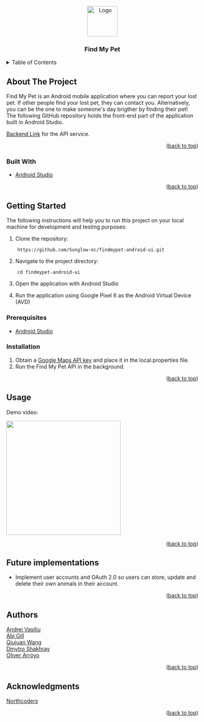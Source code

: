<a id="readme-top"></a>
<div align="center">
  <a href="https://github.com/Sunglow-nc/findmypet-android-ui">
    <img src="app/src/main/res/drawable/paw.png" alt="Logo" width="80" height="80">
  </a>

  <h3 align="center">Find My Pet</h3>
</div>

  <!-- TABLE OF CONTENTS -->
<details>
  <summary>Table of Contents</summary>
  <ol>
    <li>
      <a href="#about-the-project">About The Project</a>
      <ul>
        <li><a href="#built-with">Built With</a></li>
      </ul>
    </li>
    <li>
      <a href="#getting-started">Getting Started</a>
      <ul>
        <li><a href="#prerequisites">Prerequisites</a></li>
        <li><a href="#installation">Installation</a></li>
      </ul>
    </li>
    <li><a href="#usage">Usage</a></li>
    <li><a href="#future-implementations">Future Implementations</a></li>
    <li><a href="#authors">Authors</a></li>
    <li><a href="#acknowledgments">Acknowledgments</a></li>
  </ol>
</details>

## About The Project

Find My Pet is an Android mobile application where you can report your lost pet. If other people find your lost pet, they can contact you. Alternatively, you can be the one to make someone's day brigther by finding their pet!
The following GitHub repository holds the front-end part of the application built in Android Studio.

[Backend Link](https://github.com/Sunglow-nc/find-my-pet-api) for the API service.

<p align="right">(<a href="#readme-top">back to top</a>)</p>

### Built With

* [Android Studio](https://developer.android.com/studio)

<p align="right">(<a href="#readme-top">back to top</a>)</p>

## Getting Started

The following instructions will help you to run this project on your local machine for development
and testing purposes:

1. Clone the repository:

```
    https://github.com/Sunglow-nc/findmypet-android-ui.git
```

2. Navigate to the project directory:

```
    cd findmypet-android-ui
```
3. Open the application with Android Studio

4. Run the application using Google Pixel 6 as the Android Virtual Device (AVD)

### Prerequisites

* [Android Studio](https://developer.android.com/studio)

### Installation

1. Obtain a [Google Maps API key](https://developers.google.com/maps/documentation/javascript/get-api-key) and place it in the local.properties file.
2. Run the Find My Pet API in the background.

<p align="right">(<a href="#readme-top">back to top</a>)</p>

## Usage

Demo video:

<img src="gif1.gif" width="300">

<p align="right">(<a href="#readme-top">back to top</a>)</p>

## Future implementations

* Implement user accounts and OAuth 2.0 so users can store, update and delete their own animals in their account. 

<p align="right">(<a href="#readme-top">back to top</a>)</p>

## Authors

[Andrei Vasiliu](https://github.com/andrei-vasiliu-coding)  
[Abi Gill](https://github.com/AbiPetheram)  
[Qiujuan Wang](https://github.com/QWang00)  
[Dmytro Shakhray](https://github.com/dimadeloseros1)  
[Oliver Arroyo](https://github.com/o-arroyo)

<p align="right">(<a href="#readme-top">back to top</a>)</p>

## Acknowledgments

[Northcoders](https://northcoders.com/)

<p align="right">(<a href="#readme-top">back to top</a>)</p>
